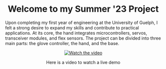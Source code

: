 <h1 align = "center" >Welcome to my Summer '23 Project</h1>

<p>Upon completing my first year of engineering at the University of Guelph, I felt a strong desire to expand my skills and contribute to practical applications.  
At its core, the hand integrates microcontrollers, servos, transceiver modules, and flex sensors. The project can be divided into three main parts: the glove controller, the hand, and the base.
</p>

<p align="center">
  <a href="https://www.youtube.com/watch?v=eI7jYIY5Ie4">
    <img src="https://img.youtube.com/vi/eI7jYIY5Ie4/0.jpg" alt="Watch the video" />
  </a>
</p>

<p align="center">Here is a video to watch a live demo </p>
